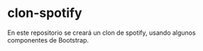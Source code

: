 # clon-spotify
En este repositorio se creará un clon de spotify, usando algunos componentes de Bootstrap.
